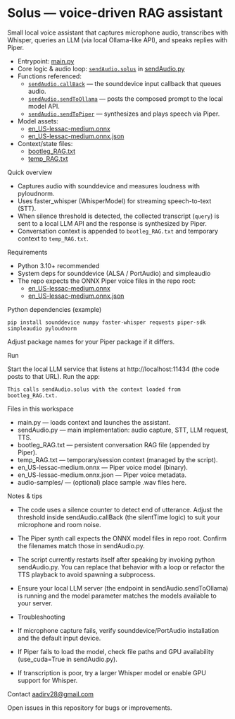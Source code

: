 # Solus — voice-driven RAG assistant

Small local voice assistant that captures microphone audio, transcribes with Whisper, queries an LLM (via local Ollama-like API), and speaks replies with Piper.

- Entrypoint: [main.py](main.py)  
- Core logic & audio loop: [`sendAudio.solus`](sendAudio.py) in [sendAudio.py](sendAudio.py)  
- Functions referenced:
  - [`sendAudio.callBack`](sendAudio.py) — the sounddevice input callback that queues audio.
  - [`sendAudio.sendToOllama`](sendAudio.py) — posts the composed prompt to the local model API.
  - [`sendAudio.sendToPiper`](sendAudio.py) — synthesizes and plays speech via Piper.
- Model assets:
  - [en_US-lessac-medium.onnx](en_US-lessac-medium.onnx)
  - [en_US-lessac-medium.onnx.json](en_US-lessac-medium.onnx.json)
- Context/state files:
  - [bootleg_RAG.txt](bootleg_RAG.txt)
  - [temp_RAG.txt](temp_RAG.txt)

Quick overview
- Captures audio with sounddevice and measures loudness with pyloudnorm.
- Uses faster_whisper (WhisperModel) for streaming speech-to-text (STT).
- When silence threshold is detected, the collected transcript (`query`) is sent to a local LLM API and the response is synthesized by Piper.
- Conversation context is appended to `bootleg_RAG.txt` and temporary context to `temp_RAG.txt`.

Requirements
- Python 3.10+ recommended
- System deps for sounddevice (ALSA / PortAudio) and simpleaudio
- The repo expects the ONNX Piper voice files in the repo root:
  - [en_US-lessac-medium.onnx](en_US-lessac-medium.onnx)
  - [en_US-lessac-medium.onnx.json](en_US-lessac-medium.onnx.json)

Python dependencies (example)
```
pip install sounddevice numpy faster-whisper requests piper-sdk simpleaudio pyloudnorm
```
Adjust package names for your Piper package if it differs.

Run

Start the local LLM service that listens at http://localhost:11434 (the code posts to that URL).
Run the app:
```
This calls sendAudio.solus with the context loaded from bootleg_RAG.txt.
```
Files in this workspace

- main.py — loads context and launches the assistant.
- sendAudio.py — main implementation: audio capture, STT, LLM request, TTS.
- bootleg_RAG.txt — persistent conversation RAG file (appended by Piper).
- temp_RAG.txt — temporary/session context (managed by the script).
- en_US-lessac-medium.onnx — Piper voice model (binary).
- en_US-lessac-medium.onnx.json — Piper voice metadata.
- audio-samples/ — (optional) place sample .wav files here.


Notes & tips

- The code uses a silence counter to detect end of utterance. Adjust the threshold inside sendAudio.callBack (the silentTime logic) to suit your microphone and room noise.
- The Piper synth call expects the ONNX model files in repo root. Confirm the filenames match those in sendAudio.py.
- The script currently restarts itself after speaking by invoking python sendAudio.py. You can replace that behavior with a loop or refactor the TTS playback to avoid spawning a subprocess.
- Ensure your local LLM server (the endpoint in sendAudio.sendToOllama) is running and the model parameter matches the models available to your server.
- Troubleshooting

- If microphone capture fails, verify sounddevice/PortAudio installation and the default input device.
- If Piper fails to load the model, check file paths and GPU availability (use_cuda=True in sendAudio.py).
- If transcription is poor, try a larger Whisper model or enable GPU support for Whisper.

Contact aadirv28@gmail.com

Open issues in this repository for bugs or improvements.

